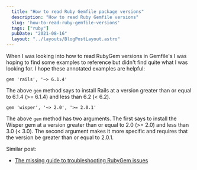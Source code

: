 ```yaml
---
  title: "How to read Ruby Gemfile package versions"
  description: "How to read Ruby Gemfile versions"
  slug: 'how-to-read-ruby-gemfile-versions'
  tags: ["ruby"]
  pubDate: "2021-08-16"
  layout: "../layouts/BlogPostLayout.astro"
---
```


When I was looking into how to read RubyGem versions in Gemfile's I was hoping to find some examples to reference but didn't find quite what I was looking for. I hope these annotated examples are helpful:

```
gem 'rails', '~> 6.1.4'
```

The above `gem` method says to install Rails at a version greater than or equal to 6.1.4 (>= 6.1.4) and less than 6.2 (< 6.2).

```
gem 'wisper', '~> 2.0', '>= 2.0.1'
```

The above `gem` method has two arguments. The first says to install the Wisper gem at a version greater than or equal to 2.0 (>= 2.0) and less than 3.0 (< 3.0). The second argument makes it more specific and requires that the version be greater than or equal to 2.0.1.

Similar post:
- [The missing guide to troubleshooting RubyGem issues](https://tinytechtuts.com/2021-the-missing-guide-to-troubleshooting-rubygem-issues)
